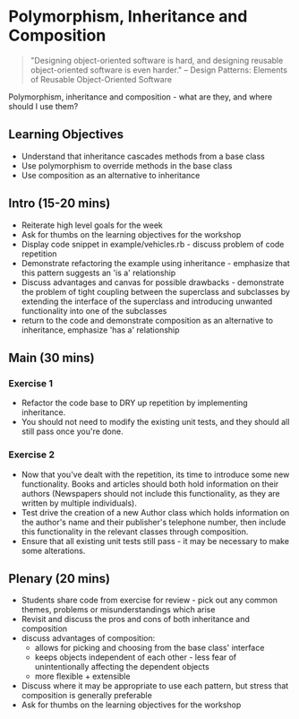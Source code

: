 # Polymorphism, Inheritance and Composition

> "Designing object-oriented software is hard, and designing reusable object-oriented software is even harder."
> – Design Patterns: Elements of Reusable Object-Oriented Software

Polymorphism, inheritance and composition - what are they, and where should I use them?

## Learning Objectives

- Understand that inheritance cascades methods from a base class
- Use polymorphism to override methods in the base class
- Use composition as an alternative to inheritance

## Intro (15-20 mins)
- Reiterate high level goals for the week
- Ask for thumbs on the learning objectives for the workshop
- Display code snippet in example/vehicles.rb - discuss problem of code repetition
- Demonstrate refactoring the example using inheritance - emphasize that this pattern suggests an 'is a' relationship
- Discuss advantages and canvas for possible drawbacks - demonstrate the problem of tight coupling between the superclass and subclasses by extending the interface of the superclass and introducing unwanted functionality into one of the subclasses
- return to the code and demonstrate composition as an alternative to inheritance, emphasize 'has a' relationship

## Main (30 mins)
### Exercise 1
- Refactor the code base to DRY up repetition by implementing inheritance.  
- You should not need to modify the existing unit tests, and they should all still pass once you're done.

### Exercise 2
- Now that you've dealt with the repetition, its time to introduce some new functionality.  Books and articles should both hold information on their authors (Newspapers should not include this functionality, as they are written by multiple individuals).
- Test drive the creation of a new Author class which holds information on the author's name and their publisher's telephone number, then include this functionality in the relevant classes through composition.
- Ensure that all existing unit tests still pass - it may be necessary to make some alterations.

## Plenary (20 mins)
- Students share code from exercise for review - pick out any common themes, problems or misunderstandings which arise
- Revisit and discuss the pros and cons of both inheritance and composition
- discuss advantages of composition:
  * allows for picking and choosing from the base class' interface
  * keeps objects independent of each other - less fear of unintentionally affecting the dependent objects
  * more flexible + extensible
- Discuss where it may be appropriate to use each pattern, but stress that composition is generally preferable
- Ask for thumbs on the learning objectives for the workshop
